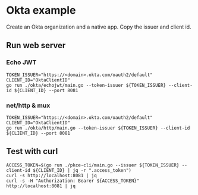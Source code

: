 # Okta example

Create an Okta organization and a native app. Copy the issuer and client id.

## Run web server

### Echo JWT

```shell
TOKEN_ISSUER="https://<domain>.okta.com/oauth2/default"
CLIENT_ID="OktaClientID"
go run ./okta/echojwt/main.go --token-issuer ${TOKEN_ISSUER} --client-id ${CLIENT_ID} --port 8081
```

### net/http & mux

```shell
TOKEN_ISSUER="https://<domain>.okta.com/oauth2/default"
CLIENT_ID="OktaClientID"
go run ./okta/http/main.go --token-issuer ${TOKEN_ISSUER} --client-id ${CLIENT_ID} --port 8081
```

## Test with curl

```shell
ACCESS_TOKEN=$(go run ./pkce-cli/main.go --issuer ${TOKEN_ISSUER} --client-id ${CLIENT_ID} | jq -r ".access_token")
curl -s http://localhost:8081 | jq
curl -s -H "Authorization: Bearer ${ACCESS_TOKEN}" http://localhost:8081 | jq
```